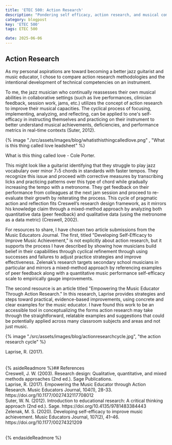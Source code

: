 ```yaml
---
title: 'ETEC 500: Action Research'
description: "Pondering self efficacy, action research, and musical competencies"
category: blogpost
key: 'ETEC 500'
tags: ETEC 500

date: 2025-06-06
---
```


## Action Research <br>
As my personal aspirations are toward becoming a better jazz guitarist and music educator, I chose to compare action research methodologies and the intentional development of technical competencies on an instrument.

To me, the jazz musician who continually reassesses their own musical abilities in collaborative settings (such as live performances, clinician feedback, session work, jams, etc.) utilizes the concept of action research to improve their musical capacities. The cyclical process of focusing, implementing, analyzing, and reflecting, can be applied to one's self-efficacy in instructing themselves and practicing on their instrument to better understand musical achievements, deficiencies, and performance metrics in real-time contexts (Suter, 2012).

{% image "./src/assets/images/blog/whatisthisthingcalledlove.png" , "What is this thing called love leadsheet" %}
  <figcaption>
    What is this thing called love - Cole Porter. 
  </figcaption>

This might look like a guitarist identifying that they struggle to play jazz vocabulary over minor 7♭5 chords in standards with faster tempos. They recognize this issue and proceed with corrective measures by transcribing licks and practicing patterns over this type of chord while gradually increasing the tempo with a metronome. They get feedback on their performance from colleagues at the next jam session and proceed to re-evaluate their growth by reiterating the process. This cycle of pragmatic action and reflection fits Creswell’s research design framework, as it mirrors his knowledge claim through a mixed-method approach by analyzing both quantitative data (peer feedback) and qualitative data (using the metronome as a data metric) (Creswell, 2002).

For resources to share, I have chosen two article submissions from the Music Educators Journal. The first, titled "Developing Self-Efficacy to Improve Music Achievement," is not explicitly about action research, but it supports the process I have described by showing how musicians build belief in their capabilities through cyclical refinement through using successes and failures to adjust practice strategies and improve effectiveness. Zelenak’s research targets secondary school musicians in particular and mirrors a mixed-method approach by referencing examples of peer feedback along with a quantitative music performance self-efficacy scale to empirically gauge improvements.

The second resource is an article titled "Empowering the Music Educator Through Action Research." In this research, Laprise provides strategies and steps toward practical, evidence-based improvements, using concrete and clear examples for the music educator. I have found this work to be an accessible tool in conceptualizing the forms action research may take through the straightforward, relatable examples and suggestions that could be potentially applied across many classroom subjects and areas and not just music.



{% image "./src/assets/images/blog/actionresearchcycle.jpg", "the action research cycle" %}
  <figcaption>
    Laprise, R. (2017). 
  </figcaption>
<br> <br>
{% asideReadmore %}## References

<br>
Creswell, J. W. (2003). Research design: Qualitative, quantitative, and mixed methods approaches (2nd ed.). Sage Publications.
<br> 
Laprise, R. (2017). Empowering the Music Educator through Action Research. Music Educators Journal, 104(1), 28-33. https://doi.org/10.1177/0027432117708012 
<br> 
Suter, W. N. (2012). Introduction to educational research: A critical thinking approach (2nd ed.). Sage. https://doi.org/10.4135/9781483384443
<br>
Zelenak, M. S. (2020). Developing self-efficacy to improve music achievement. Music Educators Journal, 107(2), 41–46. https://doi.org/10.1177/00274321209

<br>
<br>

{% endasideReadmore %}




